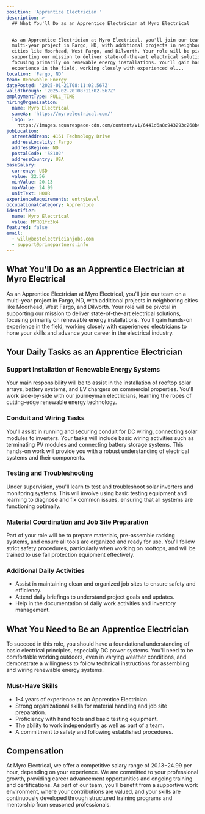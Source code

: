 ```yaml
---
position: 'Apprentice Electrician '
description: >-
  ## What You'll Do as an Apprentice Electrician at Myro Electrical


  As an Apprentice Electrician at Myro Electrical, you'll join our team on a
  multi-year project in Fargo, ND, with additional projects in neighboring
  cities like Moorhead, West Fargo, and Dilworth. Your role will be pivotal in
  supporting our mission to deliver state-of-the-art electrical solutions,
  focusing primarily on renewable energy installations. You'll gain hands-on
  experience in the field, working closely with experienced el...
location: 'Fargo, ND'
team: Renewable Energy
datePosted: '2025-01-21T08:11:02.567Z'
validThrough: '2025-02-20T08:11:02.567Z'
employmentType: FULL_TIME
hiringOrganization:
  name: Myro Electrical
  sameAs: 'https://myroelectrical.com/'
  logo: >-
    https://images.squarespace-cdn.com/content/v1/6441d6a8c943293c268b4359/7b2478ca-3514-499f-80c1-3a92bb142f0c/curve__1_-removebg-preview.png?format=1500w
jobLocation:
  streetAddress: 4161 Technology Drive
  addressLocality: Fargo
  addressRegion: ND
  postalCode: '58102'
  addressCountry: USA
baseSalary:
  currency: USD
  value: 22.56
  minValue: 20.13
  maxValue: 24.99
  unitText: HOUR
experienceRequirements: entryLevel
occupationalCategory: Apprentice
identifier:
  name: Myro Electrical
  value: MYRO1fc3k4
featured: false
email:
  - will@bestelectricianjobs.com
  - support@primepartners.info
---
```




## What You'll Do as an Apprentice Electrician at Myro Electrical

As an Apprentice Electrician at Myro Electrical, you'll join our team on a multi-year project in Fargo, ND, with additional projects in neighboring cities like Moorhead, West Fargo, and Dilworth. Your role will be pivotal in supporting our mission to deliver state-of-the-art electrical solutions, focusing primarily on renewable energy installations. You'll gain hands-on experience in the field, working closely with experienced electricians to hone your skills and advance your career in the electrical industry.

## Your Daily Tasks as an Apprentice Electrician

### Support Installation of Renewable Energy Systems

Your main responsibility will be to assist in the installation of rooftop solar arrays, battery systems, and EV chargers on commercial properties. You'll work side-by-side with our journeyman electricians, learning the ropes of cutting-edge renewable energy technology.

### Conduit and Wiring Tasks

You'll assist in running and securing conduit for DC wiring, connecting solar modules to inverters. Your tasks will include basic wiring activities such as terminating PV modules and connecting battery storage systems. This hands-on work will provide you with a robust understanding of electrical systems and their components.

### Testing and Troubleshooting

Under supervision, you'll learn to test and troubleshoot solar inverters and monitoring systems. This will involve using basic testing equipment and learning to diagnose and fix common issues, ensuring that all systems are functioning optimally.

### Material Coordination and Job Site Preparation

Part of your role will be to prepare materials, pre-assemble racking systems, and ensure all tools are organized and ready for use. You'll follow strict safety procedures, particularly when working on rooftops, and will be trained to use fall protection equipment effectively.

### Additional Daily Activities

- Assist in maintaining clean and organized job sites to ensure safety and efficiency.
- Attend daily briefings to understand project goals and updates.
- Help in the documentation of daily work activities and inventory management.

## What You Need to Be an Apprentice Electrician

To succeed in this role, you should have a foundational understanding of basic electrical principles, especially DC power systems. You'll need to be comfortable working outdoors, even in varying weather conditions, and demonstrate a willingness to follow technical instructions for assembling and wiring renewable energy systems.

### Must-Have Skills

- 1-4 years of experience as an Apprentice Electrician.
- Strong organizational skills for material handling and job site preparation.
- Proficiency with hand tools and basic testing equipment.
- The ability to work independently as well as part of a team.
- A commitment to safety and following established procedures.

## Compensation

At Myro Electrical, we offer a competitive salary range of $20.13-$24.99 per hour, depending on your experience. We are committed to your professional growth, providing career advancement opportunities and ongoing training and certifications. As part of our team, you'll benefit from a supportive work environment, where your contributions are valued, and your skills are continuously developed through structured training programs and mentorship from seasoned professionals.